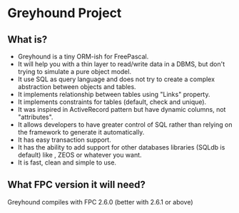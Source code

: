 Greyhound Project
=================

What is?
------------------------------------------
* Greyhound is a tiny ORM-ish for FreePascal.
* It will help you with a thin layer to read/write data in a DBMS, but don't trying to simulate a pure object model.
* It use SQL as query language and does not try to create a complex abstraction between objects and tables.
* It implements relationship between tables using "Links" property.
* It implements constraints for tables (default, check and unique).
* It was inspired in ActiveRecord pattern but have dynamic columns, not "attributes".
* It allows developers to have greater control of SQL rather than relying on the framework to generate it automatically.
* It has easy transaction support.
* It has the ability to add support for other databases libraries (SQLdb is default) like , ZEOS or whatever you want.
* It is fast, clean and simple to use.

What FPC version it will need?
------------------------------
Greyhound compiles with FPC 2.6.0 (better with 2.6.1 or above)



